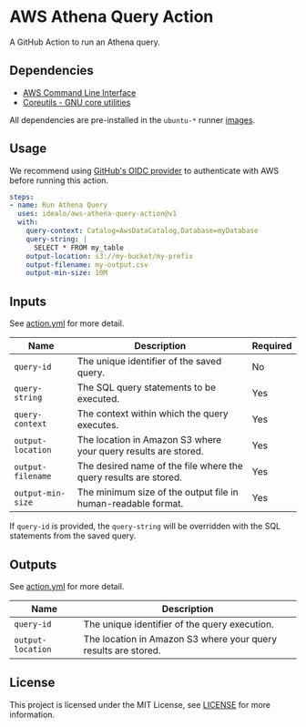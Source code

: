 # AWS Athena Query Action

A GitHub Action to run an Athena query.

## Dependencies

- [AWS Command Line Interface](https://docs.aws.amazon.com/cli/latest/userguide/)
- [Coreutils - GNU core utilities](https://www.gnu.org/software/coreutils/coreutils.html)

All dependencies are pre-installed in the `ubuntu-*` runner [images](https://github.com/actions/runner-images/tree/main?tab=readme-ov-file#available-images).

## Usage

We recommend using [GitHub's OIDC provider](https://docs.github.com/en/actions/deployment/security-hardening-your-deployments/configuring-openid-connect-in-amazon-web-services) to authenticate with AWS before running this action.

```yaml
steps:
- name: Run Athena Query
  uses: idealo/aws-athena-query-action@v1
  with:
    query-context: Catalog=AwsDataCatalog,Database=myDatabase
    query-string: |
      SELECT * FROM my_table
    output-location: s3://my-bucket/my-prefix
    output-filename: my-output.csv
    output-min-size: 10M
```

## Inputs

See [action.yml](action.yml) for more detail.

| Name              | Description                                                      | Required |
| ----------------- | ---------------------------------------------------------------- | -------- |
| `query-id`        | The unique identifier of the saved query.                        | No       |
| `query-string`    | The SQL query statements to be executed.                         | Yes      |
| `query-context`   | The context within which the query executes.                     | Yes      |
| `output-location` | The location in Amazon S3 where your query results are stored.   | Yes      |
| `output-filename` | The desired name of the file where the query results are stored. | Yes      |
| `output-min-size` | The minimum size of the output file in human-readable format.    | Yes      |

If `query-id` is provided, the `query-string` will be overridden with the SQL statements from the saved query.

## Outputs

See [action.yml](action.yml) for more detail.

| Name              | Description                                                    |
| ----------------- | -------------------------------------------------------------- |
| `query-id`        | The unique identifier of the query execution.                  |
| `output-location` | The location in Amazon S3 where your query results are stored. |

## License

This project is licensed under the MIT License, see [LICENSE](LICENSE) for more information.
